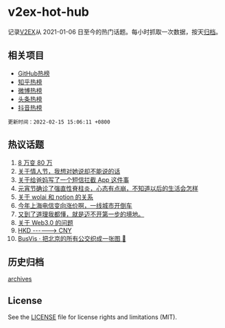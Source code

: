 # v2ex-hot-hub

 记录[V2EX](https://www.v2ex.com/)从 2021-01-06 日至今的热门话题。每小时抓取一次数据，按天[归档](archives)。
 
 ## 相关项目

- [GitHub热榜](https://github.com/lonnyzhang423/github-hot-hub)
- [知乎热榜](https://github.com/lonnyzhang423/zhihu-hot-hub)
- [微博热榜](https://github.com/lonnyzhang423/weibo-hot-hub)
- [头条热榜](https://github.com/lonnyzhang423/toutiao-hot-hub)
- [抖音热榜](https://github.com/lonnyzhang423/douyin-hot-hub)


 `更新时间：2022-02-15 15:06:11 +0800`

## 热议话题

1. [8 万变 80 万](https://www.v2ex.com/t/833951)
1. [关于情人节，我想对她说却不能说的话](https://www.v2ex.com/t/833806)
1. [关于给爸妈写了一个短信拦截 App 这件事](https://www.v2ex.com/t/833808)
1. [元宵节确诊了强直性脊柱炎，心态有点崩，不知道以后的生活会怎样](https://www.v2ex.com/t/833923)
1. [关于 wolai 和 notion 的关系](https://www.v2ex.com/t/833867)
1. [今年上海电信变向涨价啊，一线城市开倒车](https://www.v2ex.com/t/833877)
1. [又到了道理我都懂，就是迈不开第一步的境地。](https://www.v2ex.com/t/833887)
1. [关于 Web3.0 的问题](https://www.v2ex.com/t/833901)
1. [HKD ------> CNY](https://www.v2ex.com/t/833854)
1. [BusVis · 把北京的所有公交织成一张图 🚌](https://www.v2ex.com/t/833792)

## 历史归档

[archives](archives)

## License

See the [LICENSE](LICENSE) file for license rights and limitations (MIT).
